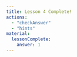 ```yaml
---
title: Lesson 4 Complete!
actions:
  - "checkAnswer"
  - "hints"
material:
  lessonComplete:
    answer: 1
---
```

